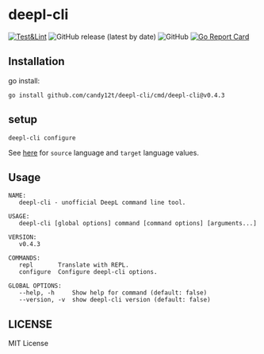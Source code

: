 # deepl-cli

[![Test&Lint](https://github.com/candy12t/deepl-cli/actions/workflows/ci.yml/badge.svg)](https://github.com/candy12t/deepl-cli/actions/workflows/ci.yml)
![GitHub release (latest by date)](https://img.shields.io/github/v/release/candy12t/deepl-cli)
![GitHub](https://img.shields.io/github/license/candy12t/deepl-cli)
[![Go Report Card](https://goreportcard.com/badge/github.com/candy12t/deepl-cli)](https://goreportcard.com/report/github.com/candy12t/deepl-cli)

## Installation

go install:

```shell
go install github.com/candy12t/deepl-cli/cmd/deepl-cli@v0.4.3
```

## setup

```shell
deepl-cli configure
```

See [here](https://www.deepl.com/ja/docs-api/translating-text/) for `source` language and `target` language values.

## Usage

```shell
NAME:
   deepl-cli - unofficial DeepL command line tool.

USAGE:
   deepl-cli [global options] command [command options] [arguments...]

VERSION:
   v0.4.3

COMMANDS:
   repl       Translate with REPL.
   configure  Configure deepl-cli options.

GLOBAL OPTIONS:
   --help, -h     Show help for command (default: false)
   --version, -v  show deepl-cli version (default: false)
```

## LICENSE

MIT License
